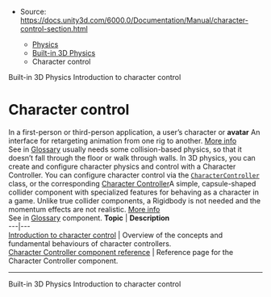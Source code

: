 * Source: https://docs.unity3d.com/6000.0/Documentation/Manual/character-control-section.html

  * [Physics](https://docs.unity3d.com/6000.0/Documentation/Manual/PhysicsSection.html)
  * [Built-in 3D Physics](https://docs.unity3d.com/6000.0/Documentation/Manual/PhysicsOverview.html)
  * Character control


[](https://docs.unity3d.com/6000.0/Documentation/Manual/PhysicsOverview.html)
Built-in 3D Physics
[](https://docs.unity3d.com/6000.0/Documentation/Manual/CharacterControllers.html)
Introduction to character control
# Character control
In a first-person or third-person application, a user’s character or **avatar** An interface for retargeting animation from one rig to another. [More info](https://docs.unity3d.com/6000.0/Documentation/Manual/ConfiguringtheAvatar.html)  
See in [Glossary](https://docs.unity3d.com/6000.0/Documentation/Manual/Glossary.html#Avatar) usually needs some collision-based physics, so that it doesn’t fall through the floor or walk through walls. In 3D physics, you can create and configure character physics and control with a Character Controller.
You can configure character control via the [`CharacterController`](https://docs.unity3d.com/6000.0/Documentation/ScriptReference/CharacterController.html) class, or the corresponding [Character Controller](https://docs.unity3d.com/6000.0/Documentation/Manual/class-CharacterController.html)A simple, capsule-shaped collider component with specialized features for behaving as a character in a game. Unlike true collider components, a Rigidbody is not needed and the momentum effects are not realistic. [More info](https://docs.unity3d.com/6000.0/Documentation/Manual/class-CharacterController.html)  
See in [Glossary](https://docs.unity3d.com/6000.0/Documentation/Manual/Glossary.html#CharacterController) component.
**Topic** | **Description**  
---|---  
[Introduction to character control](https://docs.unity3d.com/6000.0/Documentation/Manual/CharacterControllers.html) | Overview of the concepts and fundamental behaviours of character controllers.  
[Character Controller component reference](https://docs.unity3d.com/6000.0/Documentation/Manual/class-CharacterController.html) | Reference page for the Character Controller component.  
* * *
[](https://docs.unity3d.com/6000.0/Documentation/Manual/PhysicsOverview.html)
Built-in 3D Physics
[](https://docs.unity3d.com/6000.0/Documentation/Manual/CharacterControllers.html)
Introduction to character control
